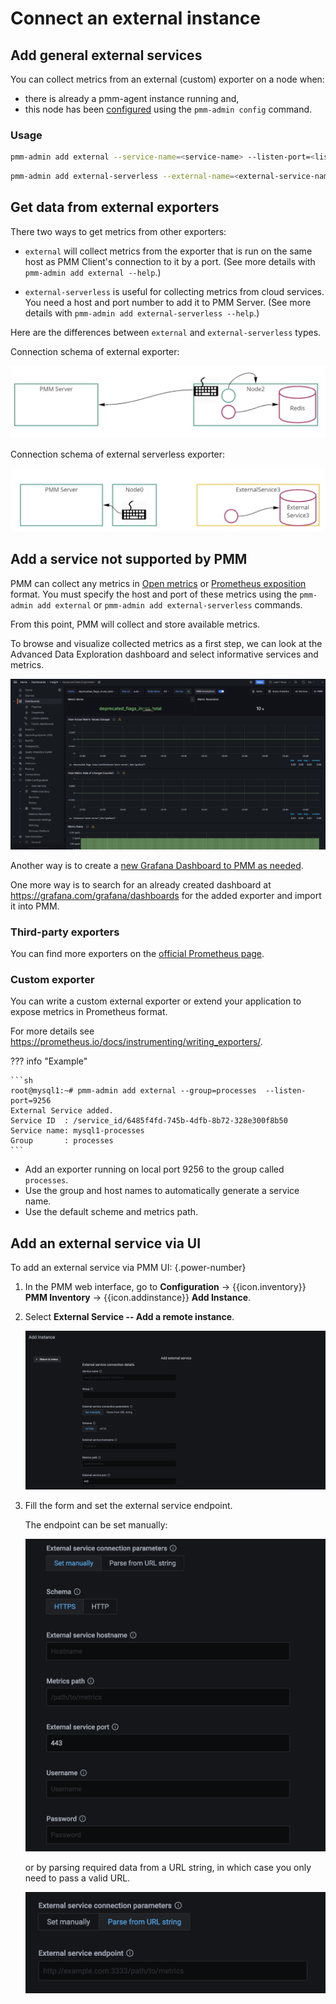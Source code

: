 # Connect an external instance

## Add general external services

You can collect metrics from an external (custom) exporter on a node when:

- there is already a pmm-agent instance running and,
- this node has been [configured](../index.md) using the `pmm-admin config` command.

### Usage

```sh
pmm-admin add external --service-name=<service-name> --listen-port=<listen-port> --metrics-path=<metrics-path> --scheme=<scheme>
```

```sh
pmm-admin add external-serverless --external-name=<external-service-name> --host=<hostname> --listen-port=<listen-port> --metrics-path=<metrics-path> --scheme=<scheme>
```

## Get data from external exporters

There two ways to get metrics from other exporters:

- `external` will collect metrics from the exporter that is run on the same host as PMM Client's connection to it by a port. (See more details with `pmm-admin add external --help`.)

- `external-serverless` is useful for collecting metrics from cloud services. You need a host and port number to add it to PMM Server. (See more details with `pmm-admin add external-serverless --help`.)

Here are the differences between `external` and `external-serverless` types.

Connection schema of external exporter:

![!](../../../_images/PMM_External_Exporter_Schema.jpg)

Connection schema of external serverless exporter:

![!](../../../_images/PMM_External_Serverless_Exporter_Schema.jpg)

## Add a service not supported by PMM

PMM can collect any metrics in [Open metrics](https://openmetrics.io) or [Prometheus exposition](https://prometheus.io/docs/instrumenting/exposition_formats/) format. You must specify the host and port of these metrics using the `pmm-admin add external` or `pmm-admin add external-serverless` commands.

From this point, PMM will collect and store available metrics.

To browse and visualize collected metrics as a first step, we can look at the Advanced Data Exploration dashboard and select informative services and metrics.

![!](../../../_images/PMM_Advanced_Data_Exploration.jpg)

Another way is to create a [new Grafana Dashboard to PMM as needed](https://grafana.com/docs/grafana/latest/best-practices/best-practices-for-creating-dashboards/).

One more way is to search for an already created dashboard at <https://grafana.com/grafana/dashboards> for the added exporter and import it into PMM.

### Third-party exporters

You can find more exporters on the [official Prometheus page](https://prometheus.io/docs/instrumenting/exporters/).

### Custom exporter

You can write a custom external exporter or extend your application to expose metrics in Prometheus format.

For more details see <https://prometheus.io/docs/instrumenting/writing_exporters/>.

??? info "Example"

    ```sh
    root@mysql1:~# pmm-admin add external --group=processes  --listen-port=9256
    External Service added.
    Service ID  : /service_id/6485f4fd-745b-4dfb-8b72-328e300f8b50
    Service name: mysql1-processes
    Group       : processes
    ```

- Add an exporter running on local port 9256 to the group called `processes`.
- Use the group and host names to automatically generate a service name.
- Use the default scheme and metrics path.

## Add an external service via UI

To add an external service via PMM UI:
{.power-number}

1. In the PMM web interface, go to <i class="uil uil-cog"></i> **Configuration** → {{icon.inventory}} **PMM Inventory** → {{icon.addinstance}} **Add Instance**.

2. Select **External Service -- Add a remote instance**.

    ![!](../../../_images/PMM_External_Serverless.png)

3. Fill the form and set the external service endpoint.

    The endpoint can be set manually:

    ![!](../../../_images/PMM_External_Serverless_switcher_manually.png)

    or by parsing required data from a URL string, in which case you only need to pass a valid URL.

    ![!](../../../_images/PMM_External_Serverless_switcher.png)
